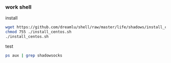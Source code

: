 ### work shell
install  
```bash
wget https://github.com/dreamlu/shell/raw/master/life/shadows/install_centos.sh
chmod 755 ./install_centos.sh
./install_centos.sh
```
test  
```bash
ps aux | grep shadowsocks
```